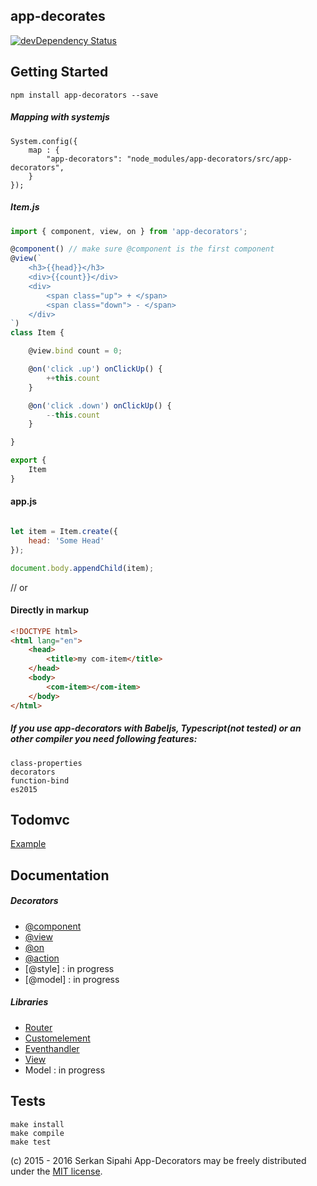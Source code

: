 ## app-decorates
[![devDependency Status](https://david-dm.org/SerkanSipahi/app-decorators/dev-status.svg)](https://david-dm.org/SerkanSipahi/app-decorators?type=dev)

## Getting Started

```
npm install app-decorators --save
```

##### Mapping with systemjs
```
System.config({
	map : {
		"app-decorators": "node_modules/app-decorators/src/app-decorators",
	}
});
```

##### Item.js
```js
import { component, view, on } from 'app-decorators';

@component() // make sure @component is the first component
@view(`
	<h3>{{head}}</h3>
	<div>{{count}}</div>
	<div>
		<span class="up"> + </span>
		<span class="down"> - </span>
	</div>
`)
class Item {

	@view.bind count = 0;

	@on('click .up') onClickUp() {
	    ++this.count
	}

	@on('click .down') onClickUp() {
	    --this.count
	}

}

export {
    Item
}
```

#### app.js
```js

let item = Item.create({
	head: 'Some Head'
});

document.body.appendChild(item);

```

// or

#### Directly in markup
```html
<!DOCTYPE html>
<html lang="en">
    <head>
        <title>my com-item</title>
    </head>
    <body>
        <com-item></com-item>
    </body>
</html>
```

##### If you use app-decorators with Babeljs, Typescript(not tested) or an other compiler you need following features:
```
class-properties
decorators
function-bind
es2015
```

## Todomvc

[Example](https://github.com/SerkanSipahi/app-decorators-todomvc)

## Documentation

##### Decorators
* [@component](./docs/decorators/component.md)
* [@view](./docs/decorators/view.md)
* [@on](./docs/decorators/on.md)
* [@action](./docs/decorators/action.md)
* [@style] : in progress
* [@model] : in progress

##### Libraries
* [Router](./docs/libs/router.md)
* [Customelement](./docs/libs/customelement.md)
* [Eventhandler](./docs/libs/eventhandler.md)
* [View](./docs/libs/view.md)
* Model : in progress


## Tests
```
make install
make compile
make test
```

(c) 2015 - 2016 Serkan Sipahi
App-Decorators may be freely distributed under the [MIT license](https://github.com/SerkanSipahi/app-decorators/blob/master/LICENSE).
